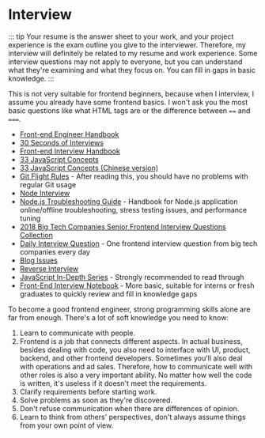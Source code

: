 # Interview
::: tip
Your resume is the answer sheet to your work, and your project experience is the exam outline you give to the interviewer. Therefore, my interview will definitely be related to my resume and work experience. Some interview questions may not apply to everyone, but you can understand what they're examining and what they focus on. You can fill in gaps in basic knowledge.
:::

This is not very suitable for frontend beginners, because when I interview, I assume you already have some frontend basics. I won't ask you the most basic questions like what HTML tags are or the difference between `==` and `===`.

* [Front-end Engineer Handbook](https://leohxj.gitbooks.io/front-end-database/content/html-and-css-basic/index.html)
* [30 Seconds of Interviews](https://github.com/fejes713/30-seconds-of-interviews)
* [Front-end Interview Handbook](https://github.com/yangshun/front-end-interview-handbook)
* [33 JavaScript Concepts](https://github.com/leonardomso/33-js-concepts)
* [33 JavaScript Concepts (Chinese version)](https://github.com/stephentian/33-js-concepts)
* [Git Flight Rules](https://github.com/k88hudson/git-flight-rules/blob/master/README_zh-CN.md) - After reading this, you should have no problems with regular Git usage
* [Node Interview](https://github.com/ElemeFE/node-interview/tree/master/sections/zh-cn)
* [Node.js Troubleshooting Guide](https://github.com/aliyun-node/Node.js-Troubleshooting-Guide) - Handbook for Node.js application online/offline troubleshooting, stress testing issues, and performance tuning
* [2018 Big Tech Companies Senior Frontend Interview Questions Collection](https://github.com/yygmind/blog/issues/5)
* [Daily Interview Question](https://github.com/Advanced-Frontend/Daily-Interview-Question) - One frontend interview question from big tech companies every day
* [Blog Issues](https://github.com/forthealllight/blog/issues)
* [Reverse Interview](https://github.com/yifeikong/reverse-interview-zh)
* [JavaScript In-Depth Series](https://github.com/mqyqingfeng/Blog) - Strongly recommended to read through
* [Front-End Interview Notebook](https://github.com/CavsZhouyou/Front-End-Interview-Notebook) - More basic, suitable for interns or fresh graduates to quickly review and fill in knowledge gaps

To become a good frontend engineer, strong programming skills alone are far from enough. There's a lot of soft knowledge you need to know:

1. Learn to communicate with people.
2. Frontend is a job that connects different aspects. In actual business, besides dealing with code, you also need to interface with UI, product, backend, and other frontend developers. Sometimes you'll also deal with operations and ad sales. Therefore, how to communicate well with other roles is also a very important ability. No matter how well the code is written, it's useless if it doesn't meet the requirements.
3. Clarify requirements before starting work.
4. Solve problems as soon as they're discovered.
5. Don't refuse communication when there are differences of opinion.
6. Learn to think from others' perspectives, don't always assume things from your own point of view.
